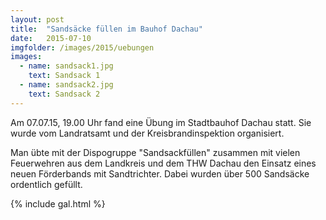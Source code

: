 ```yaml
---
layout: post
title:  "Sandsäcke füllen im Bauhof Dachau"
date:   2015-07-10
imgfolder: /images/2015/uebungen
images:
  - name: sandsack1.jpg
    text: Sandsack 1
  - name: sandsack2.jpg
    text: Sandsack 2
---
```


Am 07.07.15, 19.00 Uhr fand eine Übung im Stadtbauhof Dachau statt. Sie wurde vom Landratsamt und der Kreisbrandinspektion organisiert.

Man übte mit der Dispogruppe "Sandsackfüllen" zusammen mit vielen Feuerwehren aus dem Landkreis und dem THW Dachau den Einsatz eines neuen Förderbands mit Sandtrichter. Dabei wurden über 500 Sandsäcke ordentlich gefüllt.

{% include gal.html %}

